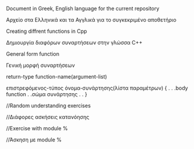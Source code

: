 Document in Greek, English language for the current repository

Αρχείο στα Ελληνικά και τα Αγγλικά για το συγκεκριμένο αποθετήριο

Creating diffrent functions in Cpp

Δημιουργία διαφόρων συναρτήσεων στην γλώσσα C++

General form function

Γενική μορφή συναρτήσεων

return-type function-name(argument-list)

επιστρεφόμενος-τύπος όνομα-συνάρτησης(λίστα παραμέτρων)
{
.
.
.body function
.
.σώμα συνάρτησης
.
.
}

//Random understanding exercises

//Διάφορες ασκήσεις κατανόησης

//Exercise with module %

//Άσκηση με module %

